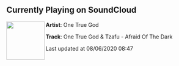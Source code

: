 ## Currently Playing on SoundCloud

[<img align="left" width="100" src="https://i1.sndcdn.com/artworks-Hrprmu9kVDCjPEDV-mMssZA-t50x50.jpg">](https://soundcloud.com/followotg/afraid-of-the-dark-louder)

**Artist**: One True God 

**Track**: One True God & Tzafu - Afraid Of The Dark

Last updated at 08/06/2020 08:47
